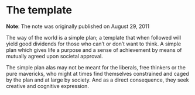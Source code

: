 # The template

**Note**: The note was originally published on August 29, 2011

The way of the world is a simple plan; a template that when followed will yield good dividends for those who can’t or don’t want to think. A simple plan which gives life a purpose and a sense of achievement by means of mutually agreed upon societal approval.

The simple plan alas may not be meant for the liberals, free thinkers or the pure mavericks, who might at times find themselves constrained and caged by the plan and at large by society. And as a direct consequence, they seek creative and cognitive expression.

